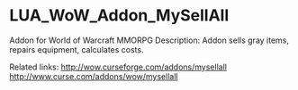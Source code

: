 # LUA_WoW_Addon_MySellAll
Addon for World of Warcraft MMORPG
Description: Addon sells gray items, repairs equipment, calculates costs.

Related links:
http://wow.curseforge.com/addons/mysellall
http://www.curse.com/addons/wow/mysellall
